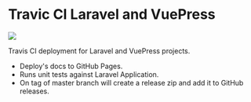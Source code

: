 # Travic CI Laravel and VuePress
<img src="https://travis-ci.org/kennyLtv/TravisCiDeploymentTesting.svg?branch=master"/>

Travis CI deployment for Laravel and VuePress projects. 
* Deploy's docs to GitHub Pages.
* Runs unit tests against Laravel Application.
* On tag of master branch will create a release zip and add it to GitHub releases.
